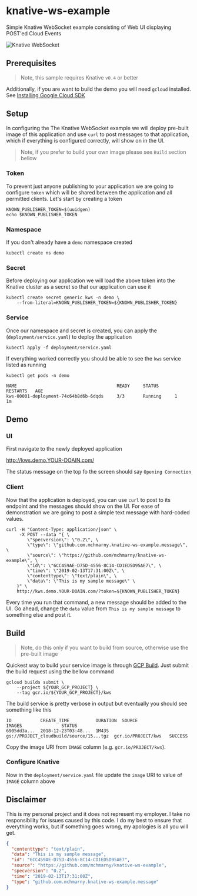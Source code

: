 # knative-ws-example

Simple Knative WebSocket example consisting of Web UI displaying POST'ed Cloud Events

![Knative WebSocket](/../master/static/img/after.png?raw=true "Knative WebSocket")

## Prerequisites

> Note, this sample requires Knative `v0.4` or better

Additionally, if you are want to build the demo you will need `gcloud` installed. See [Installing Google Cloud SDK](https://cloud.google.com/sdk/install)

## Setup

In configuring the The Knative WebSocket example we will deploy pre-built image of this application and use `curl` to post messages to that application, which if everything is configured correctly, will show on in the UI.

> Note, if you prefer to build your own image please see `Build` section bellow

### Token

To prevent just anyone publishing to your application we are going to configure `token` which will be shared between the application and all permitted clients. Let's start by creating a token

```shell
KNOWN_PUBLISHER_TOKEN=$(uuidgen)
echo $KNOWN_PUBLISHER_TOKEN
```

### Namespace

If you don't already have a `demo` namespace created

```shell
kubectl create ns demo
```

### Secret

Before deploying our application we will load the above token into the Knative cluster as a secret so that our application can use it


```shell
kubectl create secret generic kws -n demo \
	--from-literal=KNOWN_PUBLISHER_TOKEN=${KNOWN_PUBLISHER_TOKEN}
```

### Service

Once our namespace and secret is created, you can apply the  (`deployment/service.yaml`) to deploy the application

```shell
kubectl apply -f deployment/service.yaml
```

If everything worked correctly you should be able to see the `kws` service listed as running

```shell
kubectl get pods -n demo
```

```shell
NAME                                      READY     STATUS      RESTARTS   AGE
kws-00001-deployment-74c64b8d6b-6dqds     3/3       Running     1          1m
```

## Demo

### UI

First navigate to the newly deployed application

http://kws.demo.YOUR-DOAIN.com/

The status message on the top fo the screen should say `Opening Connection`

### Client

Now that the application is deployed, you can use `curl` to post to its endpoint and the messages should show on the UI. For ease of demonstration we are going to post a simple text message with hard-coded values.

```shell
curl -H "Content-Type: application/json" \
     -X POST --data "{ \
        \"specversion\": \"0.2\", \
        \"type\": \"github.com.mchmarny.knative-ws-example.message\", \
        \"source\": \"https://github.com/mchmarny/knative-ws-example\", \
        \"id\": \"6CC459AE-D75D-4556-8C14-CD1ED5D95AE7\", \
        \"time\": \"2019-02-13T17:31:00Z\", \
        \"contenttype\": \"text/plain\", \
        \"data\": \"This is my sample message\" \
    }" \
    http://kws.demo.YOUR-DOAIN.com/?token=${KNOWN_PUBLISHER_TOKEN}
```

Every time you run that command, a new message should be added to the UI. Go ahead, change the `data` value from `This is my sample message` to something else and post it.

## Build

> Note, do this only if you want to build from source, otherwise use the pre-built image

Quickest way to build your service image is through [GCP Build](https://cloud.google.com/cloud-build/). Just submit the build request using the bellow command

```shell
gcloud builds submit \
    --project ${YOUR_GCP_PROJECT} \
	--tag gcr.io/${YOUR_GCP_PROJECT}/kws
```

The build service is pretty verbose in output but eventually you should see something like this

```shell
ID           CREATE_TIME          DURATION  SOURCE                                   IMAGES               STATUS
6905dd3a...  2018-12-23T03:48...  1M43S     gs://PROJECT_cloudbuild/source/15...tgz  gcr.io/PROJECT/kws   SUCCESS
```

Copy the image URI from `IMAGE` column (e.g. `gcr.io/PROJECT/kws`).

### Configure Knative

Now in the `deployment/service.yaml` file update the `image` URI to value of `IMAGE` column above

## Disclaimer

This is my personal project and it does not represent my employer. I take no responsibility for issues caused by this code. I do my best to ensure that everything works, but if something goes wrong, my apologies is all you will get.



```json
{
  "contenttype": "text/plain",
  "data": "This is my sample message",
  "id": "6CC459AE-D75D-4556-8C14-CD1ED5D95AE7",
  "source": "https://github.com/mchmarny/knative-ws-example",
  "specversion": "0.2",
  "time": "2019-02-13T17:31:00Z",
  "type": "github.com.mchmarny.knative-ws-example.message"
}
```
